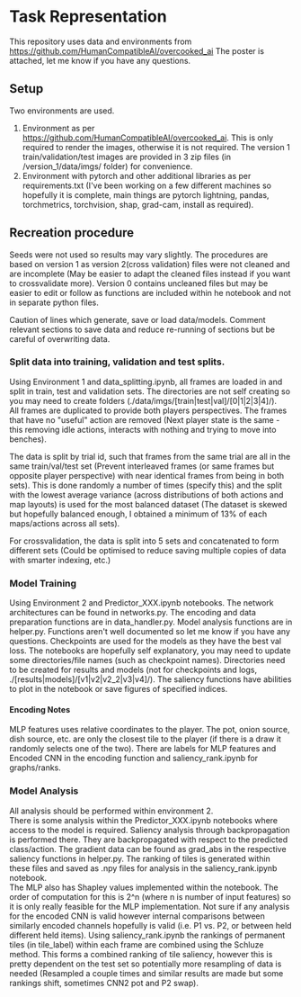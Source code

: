 # Task Representation
This repository uses data and environments from https://github.com/HumanCompatibleAI/overcooked_ai
The poster is attached, let me know if you have any questions.

## Setup
Two environments are used.
1. Environment as per https://github.com/HumanCompatibleAI/overcooked_ai.
   This is only required to render the images, otherwise it is not required. The version 1 train/validation/test images are provided in 3 zip files (in /version_1/data/imgs/ folder) for convenience.
2. Environment with pytorch and other additional libraries as per requirements.txt (I've been working on a few different machines so hopefully it is complete, main things are pytorch lightning, pandas, torchmetrics, torchvision, shap, grad-cam, install as required).

## Recreation procedure
Seeds were not used so results may vary slightly.
The procedures are based on version 1 as version 2(cross validation) files were not cleaned and are incomplete (May be easier to adapt the cleaned files instead if you want to crossvalidate more). 
Version 0 contains uncleaned files but may be easier to edit or follow as functions are included within he notebook and not in separate python files.

Caution of lines which generate, save or load data/models. Comment relevant sections to save data and reduce re-running of sections but be careful of overwriting data.

### Split data into training, validation and test splits.
  
Using Environment 1 and data_splitting.ipynb, all frames are loaded in and split in train, test and validation sets. The directories are not self creating so you may need to create folders (./data/imgs/[train|test|val]/[0|1|2|3|4]/).  
All frames are duplicated to provide both players perspectives. The frames that have no "useful" action are removed (Next player state is the same - this removing idle actions, interacts with nothing and trying to move into benches).
  
The data is split by trial id, such that frames from the same trial are all in the same train/val/test set (Prevent interleaved frames (or same frames but opposite player perspective) with near identical frames from being in both sets). This is done randomly a number of times (specify this) and the split with the lowest average variance (across distributions of both actions and map layouts) is used for the most balanced dataset (The dataset is skewed but hopefully balanced enough, I obtained a minimum of 13% of each maps/actions across all sets).
  
For crossvalidation, the data is split into 5 sets and concatenated to form different sets (Could be optimised to reduce saving multiple copies of data with smarter indexing, etc.)
### Model Training
Using  Environment 2 and Predictor_XXX.ipynb notebooks. The network architectures can be found in networks.py. The encoding and data preparation functions are in data_handler.py. Model analysis functions are in helper.py.  Functions aren't well documented so let me know if you have any questions. Checkpoints are used for the models as they have the best val loss.
The notebooks are hopefully self explanatory, you may need to update some directories/file names (such as checkpoint names). Directories need to be created for results and models (not for checkpoints and logs, ./[results|models]/[v1|v2|v2_2|v3|v4]/). The saliency functions have abilities to plot in the notebook or save figures of specified indices.  
#### Encoding Notes
MLP features uses relative coordinates to the player. The pot, onion source, dish source, etc. are only the closest tile to the player (if there is a draw it randomly selects one of the two).
There are labels for MLP features and Encoded CNN in the encoding function and saliency_rank.ipynb for graphs/ranks.

### Model Analysis
All analysis should be performed within environment 2.  
There is some analysis within the Predictor_XXX.ipynb notebooks where access to the model is required. Saliency analysis through backpropagation is performed there. They are backpropagated with respect to the predicted class/action. The gradient data can be found as grad_abs in the respective saliency functions in helper.py. The ranking of tiles is generated within these files and saved as .npy files for analysis in the saliency_rank.ipynb notebook.  
The MLP also has Shapley values implemented within the notebook. The order of computation for this is 2^n (where n is number of input features) so it is only really feasible for the MLP implementation. Not sure if any analysis for the encoded CNN is valid however internal comparisons between similarly encoded channels hopefully is valid (i.e. P1 vs. P2, or between held different held items).
Using saliency_rank.ipynb the rankings of permanent tiles (in tile_label) within each frame are combined using the Schluze method.  This forms a combined ranking of tile saliency, however this is pretty dependent on the test set so potentially more resampling of data is needed (Resampled a couple times and similar results are made but some rankings shift, sometimes CNN2 pot and P2 swap).
